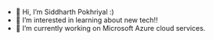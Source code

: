 - 👋 Hi, I’m Siddharth Pokhriyal :)
- 👀 I’m interested in learning about new tech!!
- 🌱 I’m currently working on Microsoft Azure cloud services.

<!---
siddharthpokhriyal/siddharthpokhriyal is a ✨ special ✨ repository because its `README.md` (this file) appears on your GitHub profile.
You can click the Preview link to take a look at your changes.
--->
